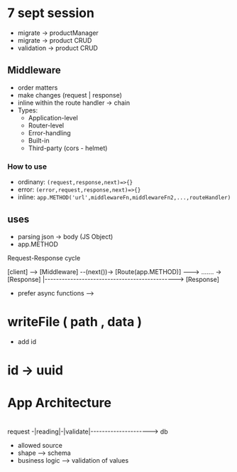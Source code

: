 # 7 sept session
- migrate -> productManager
- migrate -> product CRUD
- validation -> product CRUD


## Middleware 
- order matters
- make changes (request | response)
- inline within the route handler -> chain
- Types:
  - Application-level
  - Router-level
  - Error-handling
  - Built-in
  - Third-party (cors - helmet)
### How to use 
- ordinany: `(request,response,next)=>{}`
- error: `(error,request,response,next)=>{}`
- inline: `app.METHOD('url',middlewareFn,middlewareFn2,...,routeHandler)`

## uses
- parsing json -> body (JS Object)
- app.METHOD

Request-Response cycle

[client] --> [Middleware] --(next())-> [Route(app.METHOD)] ---> ....... -> [Response]
                          |----------------------------------------------> [Response]

- prefer async functions --> 
# writeFile ( path , data )

- add id

# id -> uuid 

# App Architecture


# 
request -|reading|-|validate|---------------------> db
- allowed source
- shape --> schema
- business logic --> validation of values